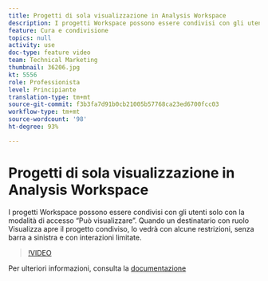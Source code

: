 ```yaml
---
title: Progetti di sola visualizzazione in Analysis Workspace
description: I progetti Workspace possono essere condivisi con gli utenti solo con la modalità di accesso “Può visualizzare”. Quando un destinatario con ruolo Visualizza apre il progetto condiviso, lo vedrà con alcune restrizioni, senza barra a sinistra e con interazioni limitate.
feature: Cura e condivisione
topics: null
activity: use
doc-type: feature video
team: Technical Marketing
thumbnail: 36206.jpg
kt: 5556
role: Professionista
level: Principiante
translation-type: tm+mt
source-git-commit: f3b3fa7d91b0cb21005b57768ca23ed6700fcc03
workflow-type: tm+mt
source-wordcount: '98'
ht-degree: 93%

---
```



# Progetti di sola visualizzazione in Analysis Workspace

I progetti Workspace possono essere condivisi con gli utenti solo con la modalità di accesso “Può visualizzare”. Quando un destinatario con ruolo Visualizza apre il progetto condiviso, lo vedrà con alcune restrizioni, senza barra a sinistra e con interazioni limitate.

>[!VIDEO](https://video.tv.adobe.com/v/36206/?quality=12&learn=on)

Per ulteriori informazioni, consulta la [documentazione](https://experienceleague.adobe.com/docs/analytics/analyze/analysis-workspace/curate-share/view-only-projects.html?lang=it-IT)

